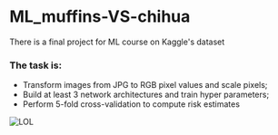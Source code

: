 # ML_muffins-VS-chihua
There is a final project for ML course on Kaggle's dataset

### The task is:
* Transform images from JPG to RGB pixel values and scale pixels;
* Build at least 3 network architectures and train hyper parameters;
* Perform 5-fold cross-validation to compute risk estimates

![LOL](/Users/svesh1971/Downloads/photo_5348326494159621234_y.jpg)
